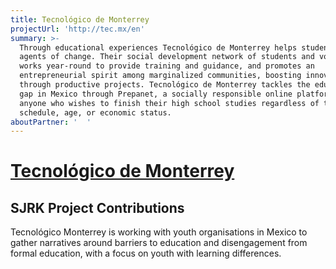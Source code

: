 ```yaml
---
title: Tecnológico de Monterrey
projectUrl: 'http://tec.mx/en'
summary: >-
  Through educational experiences Tecnológico de Monterrey helps students become
  agents of change. Their social development network of students and volunteers
  works year-round to provide training and guidance, and promotes an
  entrepreneurial spirit among marginalized communities, boosting innovation
  through productive projects. Tecnológico de Monterrey tackles the education
  gap in Mexico through Prepanet, a socially responsible online platform for
  anyone who wishes to finish their high school studies regardless of their
  schedule, age, or economic status.
aboutPartner: '  '
---
```

# [Tecnol&oacute;gico de Monterrey](http://tec.mx/en)

## SJRK Project Contributions

Tecnológico Monterrey is working with youth organisations in Mexico to gather narratives around barriers to education and disengagement from formal education, with a focus on youth with learning differences.
